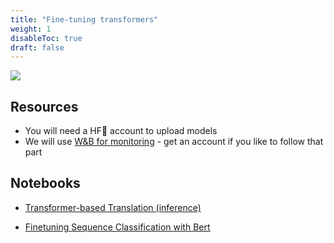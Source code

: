 ```yaml
---
title: "Fine-tuning transformers"
weight: 1
disableToc: true
draft: false
---
```



![](/ds22/images/corgi_workshop.png)

## Resources
* You will need a HF🤗 account to upload models
* We will use [W&B for monitoring](https://wandb.ai/home) - get an account if you like to follow that part
   
## Notebooks

* [Transformer-based Translation (inference)](https://colab.research.google.com/github/aaubs/ds-master/blob/main/notebooks/M3_HyggeBERT_translation_en_da.ipynb)

* [Finetuning Sequence Classification with Bert](https://colab.research.google.com/drive/1LFBgde5VEhktGw_LYnvNhKFKCB7HJzfs?usp=sharing)




